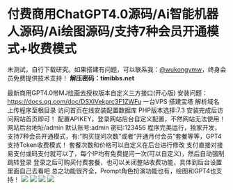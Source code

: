 # 付费商用ChatGPT4.0源码/Ai智能机器人源码/Ai绘图源码/支持7种会员开通模式+收费模式

未测试，自行下载研究。如果搭建有问题，可以联系我：[@wukongymw](http://t.me/wukongymw)，终身会员免费提供技术支持！
**解压密码：timibbs.net**

最新商用GPT4.0带MJ绘画去授权版本自定义三方接口(开心版)
安装问题：https://docs.qq.com/doc/DSXlVekprc3F1ZWFu
一台VPS
搭建宝塔
解析域名
上传程序至根目录
访问首页在线安装配置数据库
PHP版本选择:7.3
安装完成后访问网站首页即可！
配置APIKEY，登录网站后台自定义配置，不然网站无法使用！
网站后台地址/admin 默认账号:admin 密码:123456
程序完美运行，独家开发，支持7种会员开通模式，有:”购买提问次数”或者”开通月付会员”套餐等等，GPT4支持Token收费模式！
套餐次数和价格可以自定义在后台进行修改
支付直接对接易支付或码支付就可以了，每个IP均有免费提问一次(可以自定义)，然后自动强制跳转登录
登录之后可购买付费套餐，也可以关闭整站收费功能，具体到后台设置里面自己去看吧
总之功能很齐全，Prompt角色扮演功能也有，绘图和GPT4也支持！
[![](https://wukongymw.com/wp-content/uploads/2023/10/1697462180-6984b23754fe518.jpg)](https://wukongymw.com/wp-content/uploads/2023/10/1697462180-6984b23754fe518.jpg)
[![](https://wukongymw.com/wp-content/uploads/2023/10/1697462178-9279fc7e81b7310.jpg)](https://wukongymw.com/wp-content/uploads/2023/10/1697462178-9279fc7e81b7310.jpg)
[![](https://wukongymw.com/wp-content/uploads/2023/10/1697462177-c4c541a91ba0cf2.jpg)](https://wukongymw.com/wp-content/uploads/2023/10/1697462177-c4c541a91ba0cf2.jpg)
[![](https://wukongymw.com/wp-content/uploads/2023/10/1697462176-6abd4912afc7a3d.jpg)](https://wukongymw.com/wp-content/uploads/2023/10/1697462176-6abd4912afc7a3d.jpg)
